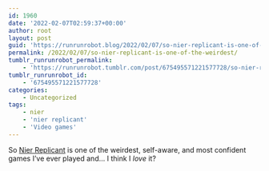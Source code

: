 ```yaml
---
id: 1960
date: '2022-02-07T02:59:37+00:00'
author: root
layout: post
guid: 'https://runrunrobot.blog/2022/02/07/so-nier-replicant-is-one-of-the-weirdest/'
permalink: /2022/02/07/so-nier-replicant-is-one-of-the-weirdest/
tumblr_runrunrobot_permalink:
    - 'https://runrunrobot.tumblr.com/post/675495571221577728/so-nier-replicant-is-one-of-the-weirdest'
tumblr_runrunrobot_id:
    - '675495571221577728'
categories:
    - Uncategorized
tags:
    - nier
    - 'nier replicant'
    - 'Video games'
---
```


So [Nier Replicant](https://nier.square-enix-games.com/en-us/) is one of the weirdest, self-aware, and most confident games I’ve ever played and… I think I *love* it?